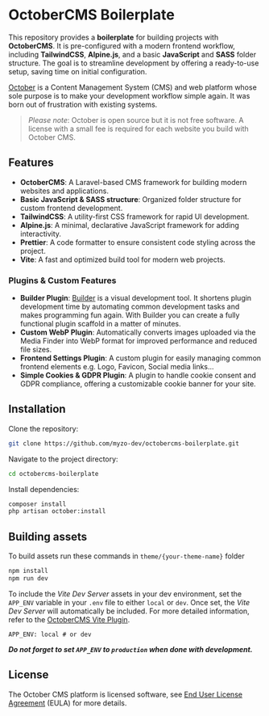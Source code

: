 # OctoberCMS Boilerplate

This repository provides a **boilerplate** for building projects with **OctoberCMS**. It is pre-configured with a modern frontend workflow, including **TailwindCSS**, **Alpine.js**, and a basic **JavaScript** and **SASS** folder structure. The goal is to streamline development by offering a ready-to-use setup, saving time on initial configuration.

[October](https://octobercms.com) is a Content Management System (CMS) and web platform whose sole purpose is to make your development workflow simple again. It was born out of frustration with existing systems.

> *Please note*: October is open source but it is not free software. A license with a small fee is required for each website you build with October CMS.

## Features

- **OctoberCMS**: A Laravel-based CMS framework for building modern websites and applications.
- **Basic JavaScript & SASS structure**: Organized folder structure for custom frontend development.
- **TailwindCSS**: A utility-first CSS framework for rapid UI development.
- **Alpine.js**: A minimal, declarative JavaScript framework for adding interactivity.
- **Prettier**: A code formatter to ensure consistent code styling across the project.
- **Vite**: A fast and optimized build tool for modern web projects.

### Plugins & Custom Features

- **Builder Plugin**: [Builder](https://github.com/rainlab/builder-plugin) is a visual development tool. It shortens plugin development time by automating common development tasks and makes programming fun again. With Builder you can create a fully functional plugin scaffold in a matter of minutes.
- **Custom WebP Plugin**: Automatically converts images uploaded via the Media Finder into WebP format for improved performance and reduced file sizes.
- **Frontend Settings Plugin**: A custom plugin for easily managing common frontend elements e.g. Logo, Favicon, Social media links...
- **Simple Cookies & GDPR Plugin**: A plugin to handle cookie consent and GDPR compliance, offering a customizable cookie banner for your site.

## Installation

Clone the repository:
```bash
git clone https://github.com/myzo-dev/octobercms-boilerplate.git
```
Navigate to the project directory:
```bash
cd octobercms-boilerplate
```
Install dependencies:
```bash
composer install
php artisan october:install
```

## Building assets

To build assets run these commands in `theme/{your-theme-name}` folder

```bash
npm install
npm run dev
```

To include the _Vite Dev Server_ assets in your dev environment, set the `APP_ENV` variable in your `.env` file to either `local` or `dev`. Once set, the _Vite Dev Server_ will automatically be included.
For more detailed information, refer to the [OctoberCMS Vite Plugin](https://github.com/OFFLINE-GmbH/oc-vite-plugin).

```env
APP_ENV: local # or dev
```

***Do not forget to set `APP_ENV` to `production` when done with development.***

## License

The October CMS platform is licensed software, see [End User License Agreement](./LICENSE.md) (EULA) for more details.
